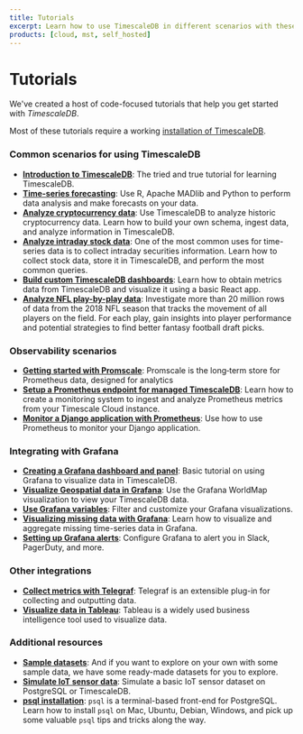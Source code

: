 ```yaml
---
title: Tutorials
excerpt: Learn how to use TimescaleDB in different scenarios with these step-by-step tutorials
products: [cloud, mst, self_hosted]
---
```


# Tutorials

We've created a host of code-focused tutorials that help you get
started with *TimescaleDB*.

Most of these tutorials require a working [installation of TimescaleDB][install-timescale].

### Common scenarios for using TimescaleDB

*   **[Introduction to TimescaleDB][nyc-taxi]**: The tried and true tutorial for learning TimescaleDB.
*   **[Time-series forecasting][Forecasting]**: Use R, Apache MADlib and Python to perform
data analysis and make forecasts on your data.
*   **[Analyze cryptocurrency data][Crypto]**: Use TimescaleDB to analyze historic cryptocurrency data. Learn how to build your own schema, ingest data, and analyze information in TimescaleDB.
*   **[Analyze intraday stock data][Stocks]**: One of the most common uses for time-series data is to collect intraday securities information. Learn how to collect stock data, store it in TimescaleDB, and perform the most common queries.
*   **[Build custom TimescaleDB dashboards][custom-dashboards]**: Learn how to obtain metrics data from TimescaleDB and visualize it using a basic React app.
*   **[Analyze NFL play-by-play data][nfl]**: Investigate more than 20 million rows of data from the 2018 NFL season that tracks the movement of all players on the field. For each play, gain insights into player performance and potential strategies to find better fantasy football draft picks.

### Observability scenarios

*   **[Getting started with Promscale][promscale]**: Promscale is the long‑term store for Prometheus data, designed for analytics
*   **[Setup a Prometheus endpoint for managed TimescaleDB][prometheus-mst-endpoint]**: Learn how to create a monitoring system to ingest and analyze Prometheus metrics from your Timescale Cloud instance.
*   **[Monitor a Django application with Prometheus][monitor-django-prometheus]**: Use how to use Prometheus to monitor your Django application.

### Integrating with Grafana

*   **[Creating a Grafana dashboard and panel][tutorial-grafana-dashboards]**: Basic tutorial on using Grafana to visualize data in TimescaleDB.
*   **[Visualize Geospatial data in Grafana][tutorial-grafana-geospatial]**: Use the Grafana WorldMap visualization to view your TimescaleDB data.
*   **[Use Grafana variables][tutorial-grafana-variables]**: Filter and customize your Grafana visualizations.
*   **[Visualizing missing data with Grafana][tutorial-grafana-missing-data]**: Learn how to visualize and aggregate missing time-series data in Grafana.
*   **[Setting up Grafana alerts][tutorial-grafana-alerts]**: Configure Grafana to alert you in Slack, PagerDuty, and more.

### Other integrations

*   **[Collect metrics with Telegraf][telegraf]**: Telegraf is an extensible plug-in for collecting and outputting data.
*   **[Visualize data in Tableau][tableau]**: Tableau is a widely used business intelligence tool used to visualize data.

### Additional resources

*   **[Sample datasets][sample-data-sets]**: And if you want to explore on your own
with some sample data, we have some ready-made datasets for you to explore.
*   **[Simulate IoT sensor data][simul-iot-data]**: Simulate a basic IoT sensor dataset
on PostgreSQL or TimescaleDB.
*   **[psql installation][psql]**: `psql` is a terminal-based front-end for PostgreSQL.
Learn how to install `psql` on Mac, Ubuntu, Debian, Windows,
and pick up some valuable `psql` tips and tricks along the way.

[Crypto]: /timescaledb/:currentVersion:/tutorials/analyze-cryptocurrency-data
[Forecasting]: /timescaledb/:currentVersion:/tutorials/time-series-forecast
[Stocks]: /timescaledb/:currentVersion:/tutorials/analyze-intraday-stocks/
[custom-dashboards]: /timescaledb/:currentVersion:/tutorials/custom-timescaledb-dashboards/
[install-timescale]: /install/latest/
[monitor-django-prometheus]: /timescaledb/:currentVersion:/tutorials/monitor-django-with-prometheus
[nfl]: /timescaledb/:currentVersion:/tutorials/nfl-analytics/
[nyc-taxi]: /timescaledb/:currentVersion:/tutorials/nyc-taxi-cab/
[prometheus-mst-endpoint]: /timescaledb/:currentVersion:/tutorials/setting-up-mst-endpoint-for-prometheus
[promscale]: /promscale/latest/
[psql]: /timescaledb/:currentVersion:/how-to-guides/connecting/psql/
[sample-data-sets]: /timescaledb/:currentVersion:/tutorials/sample-datasets
[simul-iot-data]: /timescaledb/:currentVersion:/tutorials/simulate-iot-sensor-data
[tableau]: /timescaledb/:currentVersion:/tutorials/visualize-with-tableau
[telegraf]: /timescaledb/:currentVersion:/tutorials/telegraf-output-plugin
[tutorial-grafana-alerts]: /timescaledb/:currentVersion:/tutorials/grafana/setup-alerts
[tutorial-grafana-dashboards]: /timescaledb/:currentVersion:/tutorials/grafana/create-dashboard-and-panel
[tutorial-grafana-geospatial]: /timescaledb/:currentVersion:/tutorials/grafana/geospatial-dashboards
[tutorial-grafana-missing-data]: /timescaledb/:currentVersion:/tutorials/grafana/visualize-missing-data
[tutorial-grafana-variables]: /timescaledb/:currentVersion:/tutorials/grafana/grafana-variables
